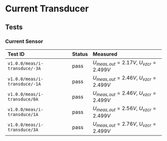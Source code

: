 # Current Transducer

## Tests

### Current Sensor

| Test ID | Status | Measured |
| :------ | ------ | :------- |
| `v1.0.0/meas/i-transduce/-3A` | pass | $U_{meas,out} = 2.17 V$, $U_{vzcr} = 2.499 V$ |
| `v1.0.0/meas/i-transduce/-1A` | pass | $U_{meas,out} = 2.46 V$, $U_{vzcr} = 2.499 V$ |
| `v1.0.0/meas/i-transduce/0A` | pass | $U_{meas,out} = 2.46 V$, $U_{vzcr} = 2.499 V$ |
| `v1.0.0/meas/i-transduce/1A` | pass | $U_{meas,out} = 2.56 V$, $U_{vzcr} = 2.499 V$ |
| `v1.0.0/meas/i-transduce/3A` | pass | $U_{meas,out} = 2.76 V$, $U_{vzcr} = 2.499 V$ |
